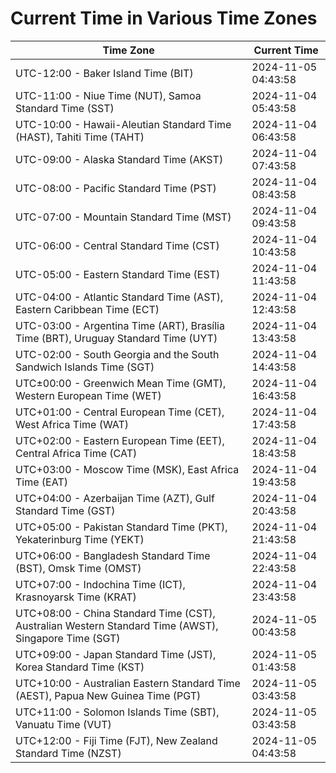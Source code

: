 # Current Time in Various Time Zones

| Time Zone | Current Time |
|-----------|--------------|
| UTC-12:00 - Baker Island Time (BIT) | 2024-11-05 04:43:58 |
| UTC-11:00 - Niue Time (NUT), Samoa Standard Time (SST) | 2024-11-04 05:43:58 |
| UTC-10:00 - Hawaii-Aleutian Standard Time (HAST), Tahiti Time (TAHT) | 2024-11-04 06:43:58 |
| UTC-09:00 - Alaska Standard Time (AKST) | 2024-11-04 07:43:58 |
| UTC-08:00 - Pacific Standard Time (PST) | 2024-11-04 08:43:58 |
| UTC-07:00 - Mountain Standard Time (MST) | 2024-11-04 09:43:58 |
| UTC-06:00 - Central Standard Time (CST) | 2024-11-04 10:43:58 |
| UTC-05:00 - Eastern Standard Time (EST) | 2024-11-04 11:43:58 |
| UTC-04:00 - Atlantic Standard Time (AST), Eastern Caribbean Time (ECT) | 2024-11-04 12:43:58 |
| UTC-03:00 - Argentina Time (ART), Brasília Time (BRT), Uruguay Standard Time (UYT) | 2024-11-04 13:43:58 |
| UTC-02:00 - South Georgia and the South Sandwich Islands Time (SGT) | 2024-11-04 14:43:58 |
| UTC±00:00 - Greenwich Mean Time (GMT), Western European Time (WET) | 2024-11-04 16:43:58 |
| UTC+01:00 - Central European Time (CET), West Africa Time (WAT) | 2024-11-04 17:43:58 |
| UTC+02:00 - Eastern European Time (EET), Central Africa Time (CAT) | 2024-11-04 18:43:58 |
| UTC+03:00 - Moscow Time (MSK), East Africa Time (EAT) | 2024-11-04 19:43:58 |
| UTC+04:00 - Azerbaijan Time (AZT), Gulf Standard Time (GST) | 2024-11-04 20:43:58 |
| UTC+05:00 - Pakistan Standard Time (PKT), Yekaterinburg Time (YEKT) | 2024-11-04 21:43:58 |
| UTC+06:00 - Bangladesh Standard Time (BST), Omsk Time (OMST) | 2024-11-04 22:43:58 |
| UTC+07:00 - Indochina Time (ICT), Krasnoyarsk Time (KRAT) | 2024-11-04 23:43:58 |
| UTC+08:00 - China Standard Time (CST), Australian Western Standard Time (AWST), Singapore Time (SGT) | 2024-11-05 00:43:58 |
| UTC+09:00 - Japan Standard Time (JST), Korea Standard Time (KST) | 2024-11-05 01:43:58 |
| UTC+10:00 - Australian Eastern Standard Time (AEST), Papua New Guinea Time (PGT) | 2024-11-05 03:43:58 |
| UTC+11:00 - Solomon Islands Time (SBT), Vanuatu Time (VUT) | 2024-11-05 03:43:58 |
| UTC+12:00 - Fiji Time (FJT), New Zealand Standard Time (NZST) | 2024-11-05 04:43:58 |
